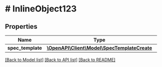 # # InlineObject123

## Properties

Name | Type | Description | Notes
------------ | ------------- | ------------- | -------------
**spec_template** | [**\OpenAPI\Client\Model\SpecTemplateCreate**](SpecTemplateCreate.md) |  | [optional]

[[Back to Model list]](../../README.md#models) [[Back to API list]](../../README.md#endpoints) [[Back to README]](../../README.md)
